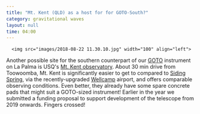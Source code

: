 ```yaml
---
title: "Mt. Kent (QLD) as a host for for GOTO-South?"
category: gravitational waves
layout: null
time: 04:00
---
```

<!-- converted from blosxom format post using convert.pl dkg 22.1.2022 -->
      <img src="images/2018-08-22 11.30.10.jpg" width="100" align="left">
Another possible site
for the southern counterpart of our <a href="http://goto-observatory.org">GOTO</a> instrument on La Palma is USQ's <a href="https://www.usq.edu.au/hes/school-of-agricultural-computation-and-environmental-sciences/mt-kent-observatory">Mt. Kent observatory</a>.
About 30 min drive from Toowoomba, Mt. Kent is significantly easier to get to compared to 
<a href="/~dgallow/cgi-bin/blosxom.cgi/gravitational%20waves/goto-south.html">Siding Spring</a>, via the recently-upgraded <a href="https://www.wellcamp.com.au">Wellcamp</a> airport, and offers comparable observing conditions.
Even better, they already have some spare concrete pads that might suit a GOTO-sized instrument!
Earlier in the year we submitted a 
funding proposal to support development of the
telescope from 2019 onwards. Fingers crossed!
